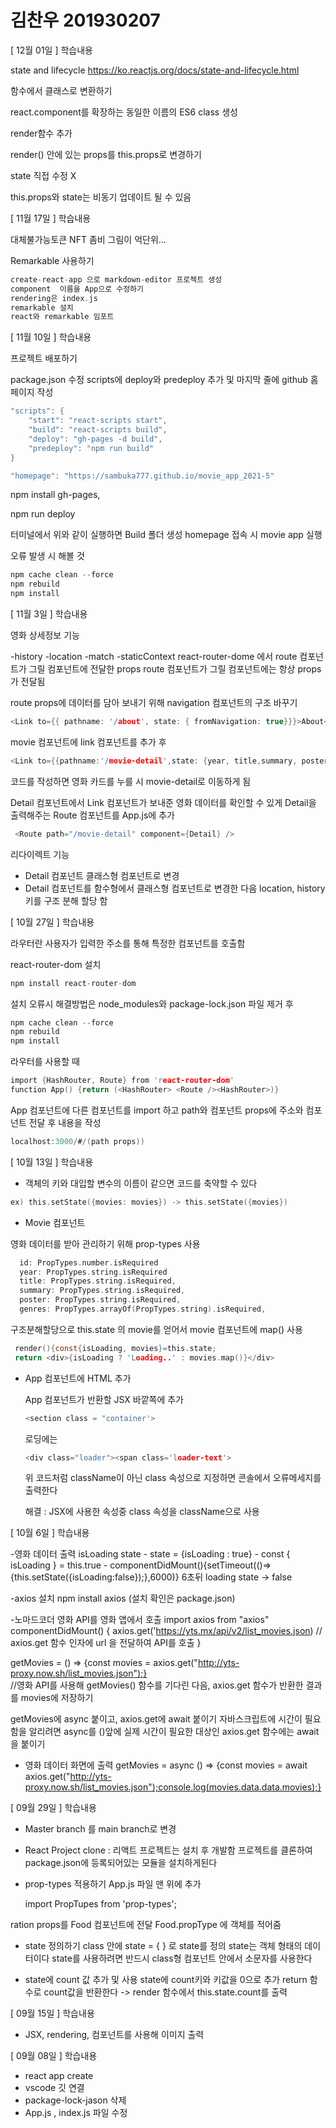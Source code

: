 # 김찬우 201930207
[ 12월 01일 ]
학습내용

state and lifecycle
https://ko.reactjs.org/docs/state-and-lifecycle.html

함수에서 클래스로 변환하기

react.component를 확장하는 동일한 이름의 ES6 class 생성

render함수 추가

render() 안에 있는 props를 this.props로 변경하기


state 직접 수정 X

this.props와 state는 비동기 업데이트 될 수 있음

[ 11월 17일 ]
학습내용

대체불가능토큰 NFT
좀비 그림이 억단위...

Remarkable 사용하기
```c
create-react-app 으로 markdown-editor 프로젝트 생성
component  이름을 App으로 수정하기
rendering은 index.js
remarkable 설치
react와 remarkable 임포트
```

[ 11월 10일 ]
학습내용

프로젝트 배포하기

package.json 수정
scripts에 deploy와 predeploy 추가 및 마지막 줄에 github 홈페이지 작성

```c
"scripts": {
    "start": "react-scripts start",
    "build": "react-scripts build",
    "deploy": "gh-pages -d build",
    "predeploy": "npm run build"
}
```
```c
"homepage": "https://sambuka777.github.io/movie_app_2021-5"
```
npm install gh-pages,

npm run deploy

터미널에서 위와 같이 실행하면 Build 폴더 생성
homepage 접속 시 movie app 실행

오류 발생 시 해볼 것
```c
npm cache clean --force
npm rebuild
npm install
```

[ 11월 3일 ]
학습내용

영화 상세정보 기능

-history
-location
-match
-staticContext
react-router-dome 에서 route 컴포넌트가 그릴 컴포넌트에 전달한 props
route 컴포넌트가 그릴 컴포넌트에는 항상 props가 전달됨

route props에 데이터를 담아 보내기 위해 navigation 컴포넌트의 구조 바꾸기
```c
<Link to={{ pathname: '/about', state: { fromNavigation: true}}}>About</Link>
```
movie 컴포넌트에 link 컴포넌트를 추가 후
```c
<Link to={{pathname:'/movie-detail',state: {year, title,summary, poster, genres},}}>
```
코드를 작성하면 영화 카드를 누를 시 movie-detail로 이동하게 됨

Detail 컴포넌트에서 Link 컴포넌트가 보내준 영화 데이터를 확인할 수 있게 
Detail을 출력해주는 Route 컴포넌트를 App.js에 추가
```c
 <Route path="/movie-detail" component={Detail} />
 ```

리다이렉트 기능

- Detail 컴포넌트 클래스형 컴포넌트로 변경
- Detail 컴포넌트를 함수형에서 클래스형 컴포넌트로 변경한 다음 location, history 키를 구조 분해 할당 함

[ 10월 27일 ]
학습내용

라우터란 사용자가 입력한 주소를 통해 특정한 컴포넌트를 호출함

react-router-dom 설치
```c
npm install react-router-dom
```
설치 오류시 해결방법은 node_modules와 package-lock.json 파일 제거 후
```c
npm cache clean --force
npm rebuild
npm install
```

라우터를 사용할 때
```c
import {HashRouter, Route} from 'react-router-dom'
function App() {return (<HashRouter> <Route /><HashRouter>)}
```
App  컴포넌트에 다른 컴포넌트를 import 하고 path와 컴포넌트 props에 주소와 컴포넌트 전달 후 내용을 작성
```c
localhost:3000/#/(path props))
```

[ 10월 13일 ]
학습내용

- 객체의 키와 대입할 변수의 이름이 같으면 코드를 축약할 수 있다

```c
ex) this.setState({movies: movies}) -> this.setState({movies})
```
- Movie 컴포넌트

영화 데이터를 받아 관리하기 위해 prop-types 사용

  ```c
    id: PropTypes.number.isRequired
    year: PropTypes.string.isRequired
    title: PropTypes.string.isRequired,
    summary: PropTypes.string.isRequired,
    poster: PropTypes.string.isRequired,
    genres: PropTypes.arrayOf(PropTypes.string).isRequired,
  ```
  구조분해할당으로 this.state 의 movie를 얻어서 movie 컴포넌트에 map() 사용
   ```c
    render(){const{isLoading, movies}=this.state;
    return <div>{isLoading ? 'Loading..' : movies.map()}</div>
  ```
- App 컴포넌트에 HTML 추가

  App 컴포넌트가 반환할 JSX 바깥쪽에 추가
  ```c
  <section class = "container'>
  ```
  로딩에는
  ```c
  <div class="loader"><span class='loader-text'>
  ```
  위 코드처럼 className이 아닌 class 속성으로 지정하면 콘솔에서 오류메세지를 출력한다

  해결 : JSX에 사용한 속성중 class 속성을 className으로 사용

  
[ 10월 6일 ]
학습내용

-영화 데이터 출력
  isLoading state
    - state = {isLoading : true}
    - const {  isLoading } = this.true
    - componentDidMount(){setTimeout(()=>{this.setState({isLoading:false});},6000)} 6초뒤 loading state -> false

-axios 설치
   npm install axios (설치 확인은 package.json)

-노마드코더 영화 API를 영화 앱에서 호출
    import axios from "axios"
    componentDidMount() {
      axios.get('https://yts.mx/api/v2/list_movies.json) // axios.get 함수 인자에 url 을 전달하여 API를 호출
    }

  getMovies = () => {const movies = axios.get("http://yts-proxy.now.sh/list_movies.json");}  
  //영화 API를 사용해 getMovies() 함수를 기다린 다음, axios.get 함수가 반환한 결과를 movies에 저장하기

  getMovies에 async 붙이고, axios.get에 await 붙이기
  자바스크립트에 시간이 필요함을 알리려면 async를 ()앞에
  실제 시간이 필요한 대상인 axios.get 함수에는 await을 붙이기

- 영화 데이터 화면에 출력
getMovies = async () => {const movies = await axios.get("http://yts-proxy.now.sh/list_movies.json");console.log(movies.data.data.movies);}


[ 09월 29일 ]
학습내용

- Master branch 를 main branch로 변경
- React Project clone : 리액트 프로젝트는 설치 후 개발함
  프로젝트를 클론하여 package.json에 등록되어있는 모듈을 설치하게된다

- prop-types 적용하기
App.js 파일 맨 위에 추가

    import PropTupes from 'prop-types';

ration props를 Food 컴포넌트에 전달
Food.propType 에 객체를 적어줌

- state 정의하기
class 안에 state = { } 로 state를 정의
state는 객체 형태의 데이터이다
state를 사용하려면 반드시 class형 컴포넌트 안에서 소문자를 사용한다

- state에 count 값 추가 및 사용
state에 count키와 키값을 0으로 추가
return 함수로  count값을 반환한다 -> render 함수에서 this.state.count를 출력

[ 09월 15일 ]
학습내용

- JSX, rendering, 컴포넌트를 사용해 이미지 출력

[ 09월 08일 ]
학습내용

- react app create
- vscode 깃 연결
- package-lock-jason 삭제
- App.js , index.js 파일 수정